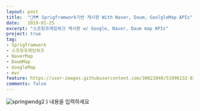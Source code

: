```yaml
---
layout: post
title:  "🌿🗺️ Sprigframwork기반 게시판 With Naver, Daum, GoolgleMap APIs"
date:   2019-01-25
excerpt: "스프링프레임워크 게시판 w/ Google, Naver, Daum map APIs"
project: true
tag:
- Sprigframwork
- 스프링프레임워크
- NaverMap
- DaumMap
- GoogleMap
- mvc
feature: https://user-images.githubusercontent.com/30023840/51996132-8184d900-24f7-11e9-8142-6f38d3bccece.jpg
comments: false
---
```


![springwndg2](https://user-images.githubusercontent.com/30023840/51996460-1f78a380-24f8-11e9-9228-f6928599b3bc.jpg)
)
내용을 입력하세요
